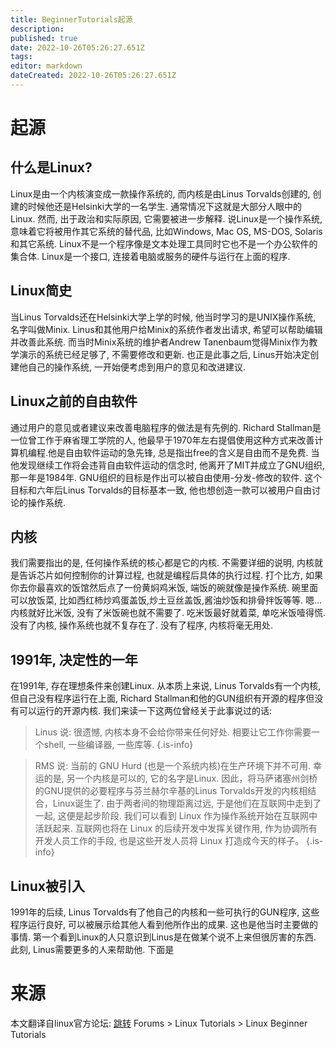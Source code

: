 ```yaml
---
title: BeginnerTutorials起源
description: 
published: true
date: 2022-10-26T05:26:27.651Z
tags: 
editor: markdown
dateCreated: 2022-10-26T05:26:27.651Z
---
```


# 起源
## 什么是Linux?
Linux是由一个内核演变成一款操作系统的, 而内核是由Linus Torvalds创建的, 创建的时候他还是Helsinki大学的一名学生. 通常情况下这就是大部分人眼中的Linux. 然而, 出于政治和实际原因, 它需要被进一步解释. 说Linux是一个操作系统, 意味着它将被用作其它系统的替代品, 比如Windows, Mac OS, MS-DOS, Solaris和其它系统. Linux不是一个程序像是文本处理工具同时它也不是一个办公软件的集合体. Linux是一个接口, 连接着电脑或服务的硬件与运行在上面的程序.

## Linux简史
当Linus Torvalds还在Helsinki大学上学的时候, 他当时学习的是UNIX操作系统, 名字叫做Minix. Linus和其他用户给Minix的系统作者发出请求, 希望可以帮助编辑并改善此系统. 而当时Minix系统的维护者Andrew Tanenbaum觉得Minix作为教学演示的系统已经足够了, 不需要修改和更新. 也正是此事之后, Linus开始决定创建他自己的操作系统, 一开始便考虑到用户的意见和改进建议.

## Linux之前的自由软件
通过用户的意见或者建议来改善电脑程序的做法是有先例的. Richard Stallman是一位曾工作于麻省理工学院的人, 他最早于1970年左右提倡使用这种方式来改善计算机编程.他是自由软件运动的急先锋, 总是指出free的含义是自由而不是免费. 当他发现继续工作将会违背自由软件运动的信念时, 他离开了MIT并成立了GNU组织, 那一年是1984年. GNU组织的目标是作出可以被自由使用-分发-修改的软件. 这个目标和六年后Linus Torvalds的目标基本一致, 他也想创造一款可以被用户自由讨论的操作系统.

## 内核
我们需要指出的是, 任何操作系统的核心都是它的内核. 不需要详细的说明, 内核就是告诉芯片如何控制你的计算过程, 也就是编程后具体的执行过程. 打个比方, 如果你去你最喜欢的饭馆然后点了一份黄焖鸡米饭, 端饭的碗就像是操作系统. 碗里面可以放饭菜, 比如西红柿炒鸡蛋盖饭,炒土豆丝盖饭,酱油炒饭和排骨拌饭等等. 嗯...内核就好比米饭, 没有了米饭碗也就不需要了. 吃米饭最好就着菜, 单吃米饭噎得慌. 没有了内核, 操作系统也就不复存在了. 没有了程序, 内核将毫无用处.

## 1991年, 决定性的一年
在1991年, 存在理想条件来创建Linux. 从本质上来说, Linus Torvalds有一个内核, 但自己没有程序运行在上面, Richard Stallman和他的GUN组织有开源的程序但没有可以运行的开源内核. 我们来读一下这两位曾经关于此事说过的话:
> Linus 说:
很遗憾, 内核本身不会给你带来任何好处. 相要让它工作你需要一个shell, 一些编译器, 一些库等.
{.is-info}

> RMS 说:
当前的 GNU Hurd (也是一个系统内核)在生产环境下并不可用. 幸运的是, 另一个内核是可以的, 它的名字是Linux. 因此，将马萨诸塞州剑桥的GNU提供的必要程序与芬兰赫尔辛基的Linus Torvalds开发的内核相结合，Linux诞生了. 由于两者间的物理距离过远, 于是他们在互联网中走到了一起, 这便是起步阶段. 我们可以看到 Linux 作为操作系统开始在互联网中活跃起来. 互联网也将在 Linux 的后续开发中发挥关键作用, 作为协调所有开发人员工作的手段, 也是这些开发人员将 Linux 打造成今天的样子。
{.is-info}

## Linux被引入
1991年的后续, Linus Torvalds有了他自己的内核和一些可执行的GUN程序, 这些程序运行良好, 可以被展示给其他人看到他所作出的成果. 这也是他当时主要做的事情. 第一个看到Linux的人只意识到Linus是在做某个说不上来但很厉害的东西. 此刻, Linus需要更多的人来帮助他. 下面是
































# 来源
本文翻译自linux官方论坛: [跳转](https://www.linux.org/threads/what-is-linux.4106/)
Forums > Linux Tutorials > Linux Beginner Tutorials

